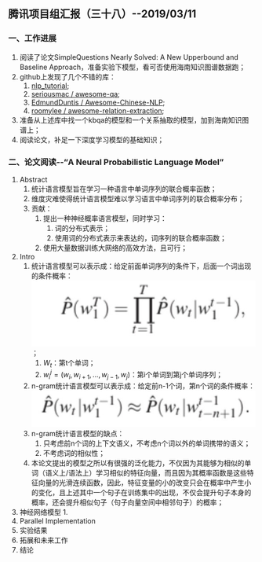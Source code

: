 ## 腾讯项目组汇报（三十八）--2019/03/11

### 一、工作进展

1. 阅读了论文SimpleQuestions Nearly Solved: A New Upperbound and Baseline Approach，准备实验下模型，看可否使用海南知识图谱数据跑；
2. github上发现了几个不错的库：
    1. [nlp_tutorial](https://github.com/graykode/nlp-tutorial);
    2. [seriousmac / awesome-qa](https://github.com/seriousmac/awesome-qa);
    3. [EdmundDuntis / Awesome-Chinese-NLP](https://github.com/EdmundDuntis/Awesome-Chinese-NLP);
    4. [roomylee / awesome-relation-extraction](https://github.com/roomylee/awesome-relation-extraction);
3. 准备从上述库中找一个kbqa的模型和一个关系抽取的模型，加到海南知识图谱上；
4. 阅读论文，补足一下深度学习模型的基础知识；


### 二、论文阅读--“A Neural Probabilistic Language Model”

1. Abstract
    1. 统计语言模型旨在学习一种语言中单词序列的联合概率函数；
    2. 维度灾难使得统计语言模型难以学习语言中单词序列的联合概率分布；
    3. 贡献：
        1. 提出一种神经概率语言模型，同时学习：
            1. 词的分布式表示；
            2. 使用词的分布式表示来表达的，词序列的联合概率函数；
        2. 使用大量数据训练大网络的高效方法，且可行；
2. Intro
    1. 统计语言模型可以表示成：给定前面单词序列的条件下，后面一个词出现的条件概率：![-w258](media/15523085208231.jpg)；
        1. $W_t$：第t个单词；
        2. $w^{j}_i=(w_i, w_{i+1}, ..., w_{j-1}, w_j)$：第i个单词到第j个单词序列；
    2. n-gram统计语言模型可以表示成：给定前n-1个词，第n个词的条件概率：![-w264](media/15523089821591.jpg)
    3. n-gram统计语言模型的缺点：
        1. 只考虑前n个词的上下文语义，不考虑n个词以外的单词携带的语义；
        2. 不考虑词的相似性；
    4. 本论文提出的模型之所以有很强的泛化能力，不仅因为其能够为相似的单词（语义上/语法上）学习相似的特征向量，而且因为其概率函数是这些特征向量的光滑连续函数，因此，特征变量的小的改变只会在概率中产生小的变化，且上述其中一个句子在训练集中的出现，不仅会提升句子本身的概率，还会提升相似句子（句子向量空间中相邻句子）的概率；
3. 神经网络模型
    1. 
4. Parallel Implementation
5. 实验结果
6. 拓展和未来工作
7. 结论


